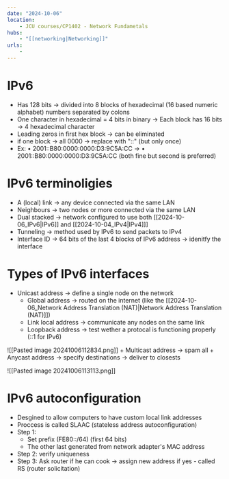 ```yaml
---
date: "2024-10-06"
location: 
    - JCU courses/CP1402 - Network Fundametals
hubs: 
    - "[[networking|Networking]]"
urls:
    - 
---
```


# IPv6
+ Has 128 bits -> divided into 8 blocks of hexadecimal (16 based numeric alphabet) numbers separated by colons
+ One character in hexadecimal = 4 bits in binary -> Each block has 16 bits -> 4 hexadecimal character
+ Leading zeros in first hex block -> can be eliminated
+ if one block -> all 0000 -> replace with "::" (but only once)
+ Ex: • 2001::B80:0000:0000:D3:9C5A:CC -> • 2001::B80:0000:0000:D3:9C5A:CC (both fine but second is preferred)

# IPv6 terminoligies
+ A (local) link -> any device connected via the same LAN
+ Neighbours -> two nodes or more connected via the same LAN
+ Dual stacked -> network configured to use both [[2024-10-06_IPv6|IPv6]] and [[2024-10-04_IPv4|IPv4]]]
+ Tunneling -> method used by IPv6 to send packets to IPv4
+ Interface ID -> 64 bits of the last 4 blocks of IPv6 address -> idenitfy the interface

# Types of IPv6 interfaces
+ Unicast address -> define a single node on the network
    + Global address -> routed on the internet (like the [[2024-10-06_Network Address Translation (NAT)|Network Address Translation (NAT)]])
    + Link local address -> communicate any nodes on the same link
    + Loopback address -> test wether a protocal is functioning properly (::1 for IPv6)

![[Pasted image 20241006112834.png]]
    + Multicast address -> spam all
    + Anycast address -> specify destinations -> deliver to closests

![[Pasted image 20241006113113.png]]

# IPv6 autoconfiguration
+ Desgined to allow computers to have custom local link addresses
+ Proccess is called SLAAC (stateless address autoconfiguration)
+ Step 1:
    - Set prefix (FE80::/64) (first 64 bits)
    - The other last generated from network adapter's MAC address
+ Step 2: verify uniqueness
+ Step 3: Ask router if he can cook -> assign new address if yes - called RS (router solicitation)

